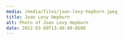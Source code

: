 ```yaml
---
media: /media/files/joan-levy-hepburn.jpeg
title: Joan Levy Hepburn
alt: Photo of Joan Levy Hepburn
date: 2022-03-09T13:40:00-0500
---
```

